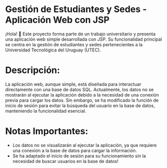 # Gestión de Estudiantes y Sedes - Aplicación Web con JSP 
¡Hola! 👋 Este proyecto forma parte de un trabajo universitario y presenta una aplicación web simple desarrollada con JSP. Su funcionalidad principal se centra en la gestión de estudiantes y sedes pertenecientes a la Universidad Tecnológica del Uruguay (UTEC).

# Descripción:
La aplicación web, aunque simple, está diseñada para interactuar directamente con una base de datos SQL. Actualmente, los datos no se mostrarán al ejecutar la aplicación debido a la necesidad de una conexión previa para cargar los datos. Sin embargo, se ha modificado la función de inicio de sesión para evitar la búsqueda del usuario en la base de datos, manteniendo la funcionalidad esencial.

# Notas Importantes:
* Los datos no se visualizarán al ejecutar la aplicación, ya que requiere una conexión a la base de datos para cargar la información.
* Se ha adaptado el inicio de sesión para su funcionamiento sin la necesidad de buscar usuarios en la base de datos! 
